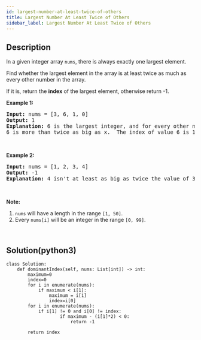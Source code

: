 ```yaml
---
id: largest-number-at-least-twice-of-others
title: Largest Number At Least Twice of Others
sidebar_label: Largest Number At Least Twice of Others
---
```

## Description
<div class="description">
<p>In a given integer array <code>nums</code>, there is always exactly one largest element.</p>

<p>Find whether the largest element in the array is at least twice as much as every other number in the array.</p>

<p>If it is, return the <strong>index</strong> of the largest element, otherwise return -1.</p>

<p><strong>Example 1:</strong></p>

<pre>
<strong>Input:</strong> nums = [3, 6, 1, 0]
<strong>Output:</strong> 1
<strong>Explanation:</strong> 6 is the largest integer, and for every other number in the array x,
6 is more than twice as big as x.  The index of value 6 is 1, so we return 1.
</pre>

<p>&nbsp;</p>

<p><strong>Example 2:</strong></p>

<pre>
<strong>Input:</strong> nums = [1, 2, 3, 4]
<strong>Output:</strong> -1
<strong>Explanation:</strong> 4 isn&#39;t at least as big as twice the value of 3, so we return -1.
</pre>

<p>&nbsp;</p>

<p><strong>Note:</strong></p>

<ol>
	<li><code>nums</code> will have a length in the range <code>[1, 50]</code>.</li>
	<li>Every <code>nums[i]</code> will be an integer in the range <code>[0, 99]</code>.</li>
</ol>

<p>&nbsp;</p>

</div>

## Solution(python3)
```python3
class Solution:
    def dominantIndex(self, nums: List[int]) -> int:
        maximum=0
        index=0
        for i in enumerate(nums):
            if maximum < i[1]:
                maximum = i[1]
                index=i[0]
        for i in enumerate(nums):
            if i[1] != 0 and i[0] != index:
                    if maximum - (i[1]*2) < 0:
                        return -1
                
        return index
```
